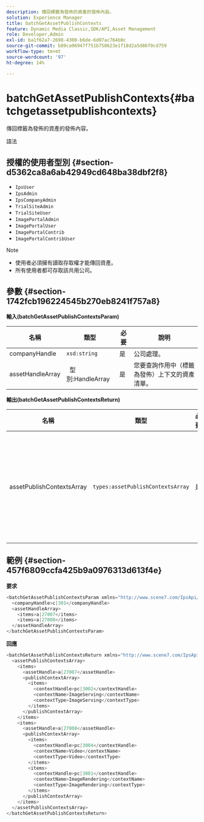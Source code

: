 ```yaml
---
description: 傳回標籤為發佈的資產的發佈內容。
solution: Experience Manager
title: batchGetAssetPublishContexts
feature: Dynamic Media Classic,SDK/API,Asset Management
role: Developer,Admin
exl-id: ba1f62a7-2698-4300-b6de-6d07ac764b0c
source-git-commit: b89ca96947f751b750623e1f18d2a5d86f0cd759
workflow-type: tm+mt
source-wordcount: '97'
ht-degree: 14%

---
```


# batchGetAssetPublishContexts{#batchgetassetpublishcontexts}

傳回標籤為發佈的資產的發佈內容。

語法

## 授權的使用者型別 {#section-d5362ca8a6ab42949cd648ba38dbf2f8}

* `IpsUser`
* `IpsAdmin`
* `IpsCompanyAdmin`
* `TrialSiteAdmin`
* `TrialSiteUser`
* `ImagePortalAdmin`
* `ImagePortalUser`
* `ImagePortalContrib`
* `ImagePortalContribUser`

>[!NOTE]
>
>* 使用者必須擁有讀取存取權才能傳回資產。
>* 所有使用者都可存取該共用公司。
>

## 參數 {#section-1742fcb196224545b270eb8241f757a8}

**輸入(batchGetAssetPublishContextsParam)**

| 名稱 | 類型 | 必要 | 說明 |
|---|---|---|---|
| companyHandle | `xsd:string` | 是 | 公司處理。 |
| assetHandleArray | ` `型別:HandleArray | 是 | 您要查詢作用中（標籤為發佈）上下文的資產清單。 |

**輸出(batchGetAssetPublishContextsReturn)**

| 名稱 | 類型 | 必要 | 說明 |
|---|---|---|---|
| assetPublishContextsArray | `types:assetPublishContextsArray` | 是 | 一個發佈內容陣列，其中每個資產都標示為要發佈。 |

## 範例 {#section-457f6809ccfa425b9a0976313d613f4e}

**要求**

```java {.line-numbers}
<batchGetAssetPublishContextsParam xmlns="http://www.scene7.com/IpsApi/xsd/2011-11-04">
  <companyHandle>c|301</companyHandle>
  <assetHandleArray>
    <items>a|27007</items>
    <items>a|27008</items>
  </assetHandleArray>
</batchGetAssetPublishContextsParam>
```

**回應**

```java {.line-numbers}
<batchGetAssetPublishContextsReturn xmlns="http://www.scene7.com/IpsApi/xsd/2011-11-04">
  <assetPublishContextsArray>
    <items>
      <assetHandle>a|27007</assetHandle>
      <publishContextArray>
        <items>
          <contextHandle>pc|3002</contextHandle>
          <contextName>ImageServing</contextName>
          <contextType>ImageServing</contextType>
        </items>
      </publishContextArray>
    </items>
    <items>
      <assetHandle>a|27008</assetHandle>
      <publishContextArray>
        <items>
          <contextHandle>pc|3004</contextHandle>
          <contextName>Video</contextName>
          <contextType>Video</contextType>
        </items>
        <items>
          <contextHandle>pc|3001</contextHandle>
          <contextName>ImageRendering</contextName>
          <contextType>ImageRendering</contextType>
        </items>
      </publishContextArray>
    </items>
  </assetPublishContextsArray>
</batchGetAssetPublishContextsReturn>
```
